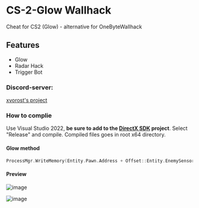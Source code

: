 # CS-2-Glow Wallhack
Cheat for CS2 (Glow) - alternative for OneByteWallhack

## Features
- Glow
- Radar Hack
- Trigger Bot

### Discord-server:
[xvorost's project](https://discord.gg/xagvBetQ7S)

### How to complie
Use Visual Studio 2022, **be sure to add to the [DirectX SDK](https://www.microsoft.com/en-us/download/details.aspx?id=6812) project**. Select "Release" and compile. Compiled files goes in root x64 directory.

#### Glow method
```cpp
ProcessMgr.WriteMemory(Entity.Pawn.Address + Offset::Entity.EnemySensor, 86400.f);
```

#### Preview
![image](https://github.com/xvorost/CS-2-Glow/assets/66530241/14fb5d7d-aa4a-420a-8253-397bcda7b58b)

![image](https://github.com/xvorost/CS-2-Glow/assets/66530241/4e4e78dd-e3fd-40de-a0ac-1772309b85b9)
